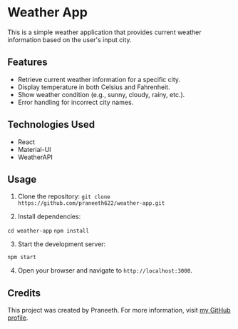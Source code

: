 # Weather App

This is a simple weather application that provides current weather information based on the user's input city.

## Features

- Retrieve current weather information for a specific city.
- Display temperature in both Celsius and Fahrenheit.
- Show weather condition (e.g., sunny, cloudy, rainy, etc.).
- Error handling for incorrect city names.

## Technologies Used

- React
- Material-UI
- WeatherAPI

## Usage

1. Clone the repository:
`git clone https://github.com/praneeth622/weather-app.git`


2. Install dependencies:

`cd weather-app`
`npm install`


3. Start the development server:

`npm start`


4. Open your browser and navigate to `http://localhost:3000`.

## Credits

This project was created by Praneeth. For more information, visit [my GitHub profile](https://github.com/praneeth622).


